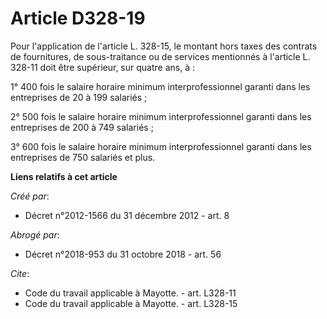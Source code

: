 # Article D328-19

Pour l'application de l'article L. 328-15, le montant hors taxes des contrats de fournitures, de sous-traitance ou de
services mentionnés à l'article L. 328-11 doit être supérieur, sur quatre ans, à : 

1° 400 fois le salaire horaire minimum interprofessionnel garanti dans les entreprises de 20 à 199 salariés ; 

2° 500 fois le salaire horaire minimum interprofessionnel garanti dans les entreprises de 200 à 749 salariés ; 

3° 600 fois le salaire horaire minimum interprofessionnel garanti dans les entreprises de 750 salariés et plus.

**Liens relatifs à cet article**

_Créé par_:

  - Décret n°2012-1566 du 31 décembre 2012 - art. 8

_Abrogé par_:

  - Décret n°2018-953 du 31 octobre 2018 - art. 56

_Cite_:

  - Code du travail applicable à Mayotte. - art. L328-11
  - Code du travail applicable à Mayotte. - art. L328-15
